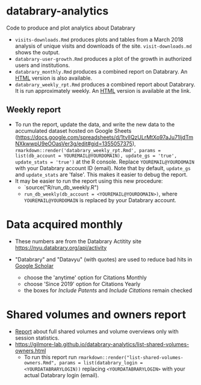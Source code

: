 # databrary-analytics
Code to produce and plot analytics about Databrary

- `visits-downloads.Rmd` produces plots and tables from a March 2018 analysis of unique visits and downloads of the site. `visit-downloads.md` shows the output.
- `databrary-user-growth.Rmd` produces a plot of the growth in authorized users and institutions.
- `databrary_monthly.Rmd` produces a combined report on Databrary. An [HTML](https://gilmore-lab.github.io/databrary-analytics/databrary_monthly.html) version is also available.
- `databrary_weekly_rpt.Rmd` produces a combined report about Databrary. It is run approximately weekly. An [HTML](https://gilmore-lab.github.io/databrary-analytics/databrary_weekly_rpt.html) version is available at the link.

## Weekly report

- To run the report, update the data, and write the new data to the accumulated dataset hosted on Google Sheets (https://docs.google.com/spreadsheets/d/1tvlIQzULrMtXo97aJu71ljdTmNXkwwpU9eOOasVer3g/edit#gid=1355057375), `rmarkdown::render('databrary_weekly_rpt.Rmd', params = list(db_account = YOUREMAIL@YOURDOMAIN), update_gs = 'true', update_stats = 'true')` at the R console. Replace `YOUREMAIL@YOURDOMAIN` with your Databrary account ID (email). Note that by default, `update_gs` and `update_stats` are 'false'. This makes it easier to debug the report.
- It may be easier to run the report using this new procedure:
    - `source("R/run_db_weekly.R")
    - `run_db_weekly(db_account = <YOUREMAIL@YOURDOMAIN>)`, where `YOUREMAIL@YOURDOMAIN` is replaced by your Databrary account.

# Data acquired monthly

- These numbers are from the Databrary Actitity site https://nyu.databrary.org/api/activity

- "Databrary" and "Datavyu" (with quotes) are used to reduce bad hits in [Google Scholar](https://scholar.google.com)     
    - choose the 'anytime' option for Citations Monthly
    - choose 'Since 2019' option for Citations Yearly
    - the boxes for *Include Patents* and *Include Citations* remain checked

# Shared volumes and owners report

- [Report](https://gilmore-lab.github.io/databrary-analytics/shared-volumes-sessions.html) about full shared volumes and volume overviews only with session statistics.
- <https://gilmore-lab.github.io/databrary-analytics/list-shared-volumes-owners.html>
    - To run this report run `rmarkdown::render("list-shared-volumes-owners.Rmd", params = list(databrary_login = <YOURDATABRARYLOGIN))` replacing `<YOURDATABRARYLOGIN>` with your actual Databrary login (email).